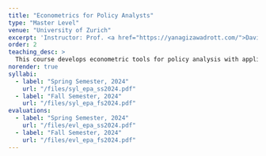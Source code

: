 ```yaml
---
title: "Econometrics for Policy Analysts"
type: "Master Level"
venue: "University of Zurich"
excerpt: 'Instructor: Prof. <a href="https://yanagizawadrott.com/">David Yanagizawa‑Drott</a>'
order: 2
teaching_desc: >
  This course develops econometric tools for policy analysis with applications in development and political economy...
norender: true
syllabi:
  - label: "Spring Semester, 2024"
    url: "/files/syl_epa_ss2024.pdf"
  - label: "Fall Semester, 2024"
    url: "/files/syl_epa_fs2024.pdf"
evaluations:
  - label: "Spring Semester, 2024"
    url: "/files/evl_epa_ss2024.pdf"
  - label: "Fall Semester, 2024"
    url: "/files/evl_epa_fs2024.pdf"
---
```

